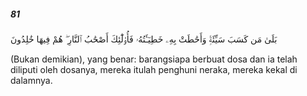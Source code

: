 ##### 81

<span class="ayah">بَلَىٰ مَن كَسَبَ سَيِّئَةًۭ وَأَحَٰطَتْ بِهِۦ خَطِيٓـَٔتُهُۥ فَأُو۟لَٰٓئِكَ أَصْحَٰبُ ٱلنَّارِ ۖ هُمْ فِيهَا خَٰلِدُونَ</span>

<span class="ayah_translation">(Bukan demikian), yang benar: barangsiapa berbuat dosa dan ia telah diliputi oleh dosanya, mereka itulah penghuni neraka, mereka kekal di dalamnya.</span>
